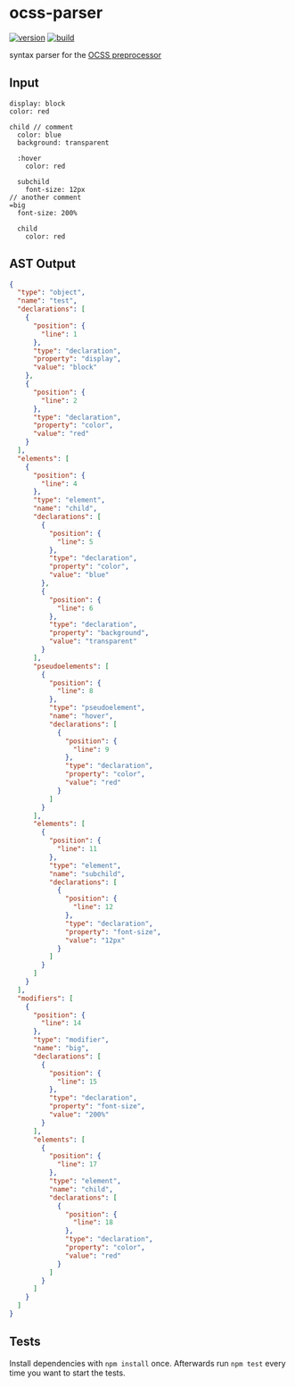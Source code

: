 ocss-parser
===========

[![version][1]][2]
[![build][3]][4]

syntax parser for the [OCSS preprocessor][5]

Input
-----

```
display: block
color: red

child // comment
  color: blue
  background: transparent

  :hover
    color: red

  subchild
    font-size: 12px
// another comment
=big
  font-size: 200%

  child
    color: red
```

AST Output
----------

```json
{
  "type": "object",
  "name": "test",
  "declarations": [
    {
      "position": {
        "line": 1
      },
      "type": "declaration",
      "property": "display",
      "value": "block"
    },
    {
      "position": {
        "line": 2
      },
      "type": "declaration",
      "property": "color",
      "value": "red"
    }
  ],
  "elements": [
    {
      "position": {
        "line": 4
      },
      "type": "element",
      "name": "child",
      "declarations": [
        {
          "position": {
            "line": 5
          },
          "type": "declaration",
          "property": "color",
          "value": "blue"
        },
        {
          "position": {
            "line": 6
          },
          "type": "declaration",
          "property": "background",
          "value": "transparent"
        }
      ],
      "pseudoelements": [
        {
          "position": {
            "line": 8
          },
          "type": "pseudoelement",
          "name": "hover",
          "declarations": [
            {
              "position": {
                "line": 9
              },
              "type": "declaration",
              "property": "color",
              "value": "red"
            }
          ]
        }
      ],
      "elements": [
        {
          "position": {
            "line": 11
          },
          "type": "element",
          "name": "subchild",
          "declarations": [
            {
              "position": {
                "line": 12
              },
              "type": "declaration",
              "property": "font-size",
              "value": "12px"
            }
          ]
        }
      ]
    }
  ],
  "modifiers": [
    {
      "position": {
        "line": 14
      },
      "type": "modifier",
      "name": "big",
      "declarations": [
        {
          "position": {
            "line": 15
          },
          "type": "declaration",
          "property": "font-size",
          "value": "200%"
        }
      ],
      "elements": [
        {
          "position": {
            "line": 17
          },
          "type": "element",
          "name": "child",
          "declarations": [
            {
              "position": {
                "line": 18
              },
              "type": "declaration",
              "property": "color",
              "value": "red"
            }
          ]
        }
      ]
    }
  ]
}
```

Tests
-----

Install dependencies with `npm install` once. Afterwards run `npm test` every time you want to start the tests.

[1]: http://img.shields.io/npm/v/ocss-parser.svg?style=flat
[2]: https://www.npmjs.org/package/ocss-parser
[3]: http://img.shields.io/travis/maxhoffmann/ocss-parser.svg?style=flat
[4]: https://travis-ci.org/maxhoffmann/ocss-parser
[5]: https://github.com/maxhoffmann/ocss
